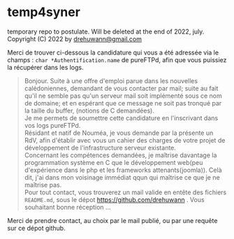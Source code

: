 # temp4syner
temporary repo to postulate. Will be deleted at the end of 2022, july.
Copyright (C) 2022 by drehuwann@gmail.com

Merci de trouver ci-dessous la candidature qui vous a &#233;t&#233; adress&#233;e
via le champs :
<code>char *Authentification.name</code>
de pureFTPd, afin que vous puissiez la r&#233;cup&#233;rer dans les logs.<br>

> Bonjour. Suite &#224; une offre d'emploi parue dans les nouvelles cal&#233;doniennes,
> demandant de vous contacter par mail; suite au fait qu'il ne semble pas qu'un
> serveur mail soit impl&#233;ment&#233; sous ce nom de domaine; et en esp&#233;rant que ce
> message ne soit pas tronqu&#233; par la taille du buffer, (notions de C demand&#233;es).<br>
> Je me permets de soumettre cette candidature en l'inscrivant dans vos logs pureFTPd.<br>
> R&#233;sidant et natif de Noum&#233;a, je vous demande par la pr&#233;sente un RdV, afin
> d'&#233;tablir avec vous un cahier des charges de votre projet de d&#233;veloppement de
> l'infrastructure serveur existante.<br>
> Concernant les comp&#233;tences demand&#233;es, je ma&#238;trise davantage la programmation
> syst&#232;me en C que le d&#233;veloppement web(peu d'exp&#233;rience dans le php et les frameworks
> attenants(joomla)). Cel&#224; dit, j'ai dans mon voisinage imm&#233;diat qqun qui ma&#238;trise
> ce que je ne ma&#238;trise pas.<br>
> Pour tout contact, vous trouverez un mail valide en ent&#234;te des fichiers <code>README.md</code>,
> sous le d&#233;pot https://github.com/drehuwann .
> Vous souhaitant bonne r&#233;ception ...

Merci de prendre contact, au choix par le mail publi&#233;, ou par une requ&#234;te sur
ce d&#233;pot github.